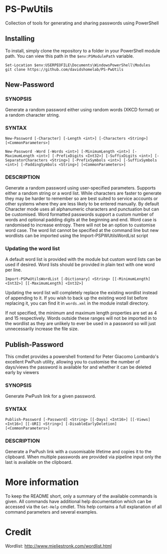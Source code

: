 <!--
 Copyright 2021 David Hollings. All rights reserved.
 Use of this source code is governed by a BSD-style
 license that can be found in the LICENSE file.
-->

# PS-PwUtils
Collection of tools for generating and sharing passwords using PowerShell

## Installing

To install, simply clone the repository to a folder in your PowerShell module path. You can view this path in the `$env:PSModulePath` variable.
```
Set-Location $env:USERPEOFILE\Documents\WindowsPowerShell\Modules
git clone https://github.com/davidshomelab/PS-PwUtils
```

## New-Password

### SYNOPSIS
Generate a random password either using random words (XKCD format) or a random character string.
    
    
### SYNTAX
    New-Password [-Character] [-Length <int>] [-Characters <String>] [<CommonParameters>]
    
    New-Password -Word [-Words <int>] [-MinimumLength <int>] [-MaximumLength <int>] [-PrefixDigits <Int32>] [-SuffixDigits <int>] [-SeparatorCharacters <String>] [-PrefixSymbols <int>] [-SuffixSymbols <int>] [-PaddingSymbols <String>] [<CommonParameters>]
    
    
### DESCRIPTION
Generate a random password using user-specified parameters. Supports either a random string or a word list. While characters are faster to generate they may be harder to remember so are best suited to service accounts or other systems where they are less likely to be entered manually. By default Character mode uses all alphanumeric
characters and punctuation but can be customised.
Word formatted passwords support a custom number of words and optional padding digits at the beginning and end. Word case is randomised to increase entropy. There will not be an option to customise word case. The word list cannot be specified at the command line but new wordlists can be imported using the Import-PSPWUtilsWordList script

### Updating the word list
A default word list is provided with the module but custom word lists can be used if desired. Word lists should be provided in plain text with one word per line.

    Import-PSPwUtilsWordList [-Dictionary] <String> [[-MinimumLength] <Int32>] [[-MaximumLength] <Int32>]

Updating the word list will completely replace the existing wordlist instead of appending to it. If you wish to back up the existing word list before replacing it, you can find it in `words.xml` in the module install directory.

If not specified, the minimum and maximum length properties are set as 4 and 15 respectively. Words outside these ranges will not be imported in to the wordlist as they are unlikely to ever be used in a password so will just unnecessarily increase the file size.

## Publish-Password
This cmdlet provides a powershell frontend for Peter Giacomo Lombardo's excellent PwPush utility, allowing you to customise the number of days/views the password is available for and whether it can be deleted early by viewers

### SYNOPSIS
Generate PwPush link for a given password.
    
    
### SYNTAX
    Publish-Password [-Password] <String> [[-Days] <Int16>] [[-Views] <Int16>] [[-URI] <String>] [-DisableEarlyDeletion] [<CommonParameters>]
    
    
### DESCRIPTION
Generate a PwPush link with a cusomisable lifetime and copies it to the clipboard.
When multiple passwords are provided via pipeline input only the last is available on the clipboard.
    
# More information

To keep the README short, only a summary of the available commands is given. All commands have additional help documentation which can be accessed via the `Get-Help` cmdlet. This help contains a full explanation of all command parameters and several examples.

# Credit

Wordlist: http://www.mieliestronk.com/wordlist.html